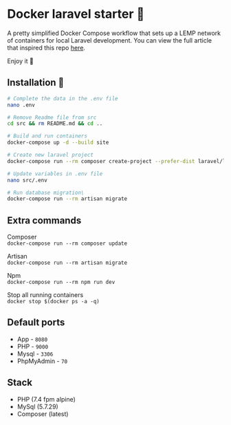 # Docker laravel starter :whale:
A pretty simplified Docker Compose workflow that sets up a LEMP network of containers for local Laravel development. You can view the full article that inspired this repo [here](https://dev.to/aschmelyun/the-beauty-of-docker-for-local-laravel-development-13c0).

Enjoy it :raised_hands:

## Installation :dash:
```bash
# Complete the data in the .env file
nano .env

# Remove Readme file from src
cd src && rm README.md && cd ..

# Build and run containers
docker-compose up -d --build site

# Create new laravel project
docker-compose run --rm composer create-project --prefer-dist laravel/laravel .

# Update variables in .env file
nano src/.env

# Run database migration\
docker-compose run --rm artisan migrate
```

## Extra commands
Composer\
`docker-compose run --rm composer update`

Artisan\
`docker-compose run --rm artisan migrate`

Npm\
`docker-compose run --rm npm run dev`

Stop all running containers\
`docker stop $(docker ps -a -q)`

## Default ports
- App - `8080`
- PHP - `9000`
- Mysql - `3306`
- PhpMyAdmin - `70`

## Stack
- PHP (7.4 fpm alpine)
- MySql (5.7.29)
- Composer (latest)

